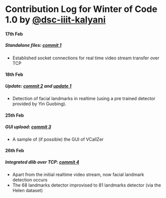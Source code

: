 # Contribution Log for Winter of Code 1.0 by [@dsc-iiit-kalyani](https://github.com/DSC-IIIT-Kalyani)

#### 17th Feb
##### Standalone files: [commit 1](https://github.com/akshitadixit/VCallZer/commit/333b3963dadaea1d595d3b5eafb31cf4c35b83e4)
* Established socket connections for real time video stream transfer over TCP

#### 18th Feb 
##### Update: [commit 2](https://github.com/akshitadixit/VCallZer/commit/278a098d85c2b8f78a9bd609b8f9cde9dc2f43cc) and [update 1](https://github.com/akshitadixit/VCallZer/commit/383670f24038aea1cfab58f48980b2dc720bfdfa#diff-43c703b66563aaebc083707e3b299c1627d5e18cd3f37091d109d9b4a860c548)
* Detection of facial landmarks in realtime (using a pre trained detector provided by Yin Guobing).

#### 25th Feb
##### GUI upload: [commit 3](https://github.com/akshitadixit/VCallZer/commit/f470d5404e7d3f696f86e63f977e6da63aa9c3ca)
* A sample of (if possible) the GUI of VCallZer

#### 26th Feb
##### Integrated dlib over TCP: [commit 4](https://github.com/akshitadixit/VCallZer/commit/b46f486f0a403b019b9b9de572456b62123e9a68)
* Apart from the initial realtime video stream, now facial landmark detection occurs
* The 68 landmarks detector improvised to 81 landmarks detector (via the Helen dataset)
